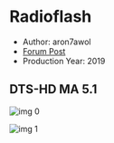 # Radioflash

* Author: aron7awol
* [Forum Post](https://www.avsforum.com/threads/bass-eq-for-filtered-movies.2995212/post-59327208)
* Production Year: 2019

## DTS-HD MA 5.1

![img 0](https://i.imgur.com/Uqe5Hpl.jpg)

![img 1](https://i.imgur.com/nWZb93L.png)

